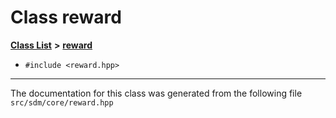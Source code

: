 
<NavBar active_item_id="2"/>

# Class reward


[**Class List**](annotated.md) **>** [**reward**](classreward.md)





* `#include <reward.hpp>`
























------------------------------
The documentation for this class was generated from the following file `src/sdm/core/reward.hpp`